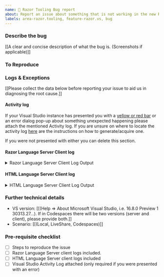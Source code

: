 ```yaml
---
name: 🐞 Razor Tooling Bug report
about: Report an issue about something that is not working in the new Razor tooling
labels: area-razor.tooling, feature-razor.vs, bug
---
```


<!--

More information on our issue management policies can be found here: https://aka.ms/aspnet/issue-policies

Please keep in mind that the GitHub issue tracker is not intended as a general support forum, but for reporting **non-security** bugs and feature requests.

If you believe you have an issue that affects the SECURITY of the platform, please do NOT create an issue and instead email your issue details to secure@microsoft.com. Your report may be eligible for our [bug bounty](https://www.microsoft.com/en-us/msrc/bounty-dot-net-core) but ONLY if it is reported through email.
For other types of questions, consider using [StackOverflow](https://stackoverflow.com).

-->

<!-- NOTE: This issue template is meant specifically to be used for issues with the new experimental Razor tooling experience provided in Visual Studio's Preview Feature pane -->

### Describe the bug
[[A clear and concise description of what the bug is. (Screenshots if applicable)]]

### To Reproduce
<!--
We ❤ code! Point us to a minimalistic repro project hosted in a GitHub repo.
For a repro project, create a new ASP.NET Core project using the template of your your choice, apply the minimum required code to result in the issue you're observing.

We will close this issue if:
- the repro project you share with us is complex. We can't investigate custom projects, so don't point us to such, please.
- if we will not be able to repro the behavior you're reporting
-->

### Logs & Exceptions

[[Please collect the data below before reporting your issue to aid us in diagnosing the root cause.]]

#### Activity log
If your Visual Studio instance has presented you with a [yellow or red bar](https://user-images.githubusercontent.com/14852843/87709444-1c5b8c80-c759-11ea-9536-2af5e060bda4.png) or an error dialog pop-up about something unexpected happening please attach the mentioned Activity log. If you are unsure on where to locate the activity log [here](https://docs.microsoft.com/en-us/visualstudio/extensibility/how-to-use-the-activity-log?view=vs-2019#to-examine-the-activity-log) are the instructions on how to generate/acquire one.

If you were not presented with either you can delete this section.

#### Razor Language Server Client log
<!-- Set the environment variable RAZOR_TRACE then boot Visual Studio. In Visual Studio's `Output` window, the drop-down contains a `Razor Language Server Client` item. Include that content below after reproducing the issue. -->
<details>
<summary>Razor Language Server Client Log Output</summary>

```

[[Paste log output here]]

```

</details>

#### HTML Language Server Client log
<!-- Set the environment variable RAZOR_TRACE then boot Visual Studio. In Visual Studio's `Output` window, the drop-down contains a `HtmlyLanguageClient` item. Include that content below after reproducing the issue. -->
<details>
<summary>HTML Language Server Client Log Output</summary>

```

[[Paste log output here]]

```

</details>

### Further technical details
- VS version: [[(Help => About Microsoft Visual Studio, i.e. 16.8.0 Preview 1 30313.27...). If in Codespaces there will be two versions (server and client), please provide both.]]
- Scenario: [[(Local, LiveShare, Codespaces)]]

### Pre-requisite checklist
- [ ] Steps to reproduce the issue
- [ ] Razor Language Server client logs included.
- [ ] HTML Language Server client logs included
- [ ] Visual Studio Activity Log attached (only required if you were presented with an error)
